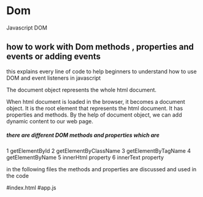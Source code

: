# Dom
Javascript DOM
## how to work with Dom methods , properties and events or adding events

this explains every line of code to help beginners to understand how to  use DOM and event listeners in javascript



The document object represents the whole html document.

When html document is loaded in the browser, it becomes a document object. It is the root element that represents the html document. It has properties and methods. By the help of document object, we can add dynamic content to our web page.
##### there are different DOM methods and properties which are 
1 getElementById
2 getElementByClassName
3 getElementByTagName
4 getElementByName
5 innerHtml property
6 innerText property

in the following files  the methods and properties are discussed and used in the code

#index.html
#app.js


